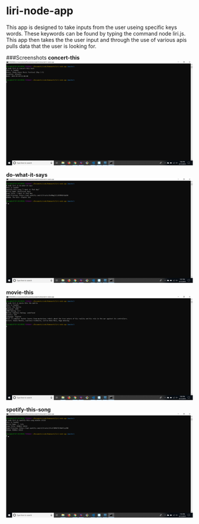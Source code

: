 # liri-node-app

This app is designed to take inputs from the user useing specific keys words.  These keywords can be found by typing the command node liri.js.  This app then takes the the user input and through the use of various apis pulls data that the user is looking for.


###Screenshots
**concert-this**
![concert-this](/assets/pictures/concert-this.png)

**do-what-it-says**
![do-this](/assets/pictures/do-what-it-says.png)

**movie-this**
![movie-this](/assets/pictures/movie-this.png)

**spotify-this-song**
![spotify-this-song](/assets/pictures/spotify-this-song.png)